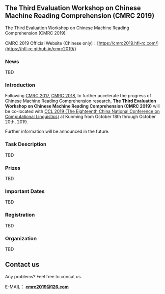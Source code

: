 ## The Third Evaluation Workshop on Chinese Machine Reading Comprehension (CMRC 2019)
The Third Evaluation Workshop on Chinese Machine Reading Comprehension (CMRC 2019)

CMRC 2019 Official Website (Chinese only)：[https://cmrc2019.hfl-rc.com/](https://hfl-rc.github.io/cmrc2019/)

### News
TBD

### Introduction
Following [CMRC 2017](https://hfl-rc.github.io/cmrc2017/), [CMRC 2018](https://hfl-rc.github.io/cmrc2018/), to further accelerate the progress of Chinese Machine Reading Comprehension research, **The Third Evaluation Workshop on Chinese Machine Reading Comprehension (CMRC 2019)** will be co-located with [CCL 2019 (The Eighteenth China National Conference on Computational Linguistics)](http://cips-cl.org/static/CCL2019/index.html) at Kunming from October 18th through October 20th, 2019.

Further information will be announced in the future.


### Task Description
TBD


### Prizes
TBD


### Important Dates
TBD


### Registration 
TBD


### Organization
TBD


## Contact us
Any problems? Feel free to concat us.

E-MAIL： **[cmrc2019@126.com](mailto:cmrc2019@126.com)**

